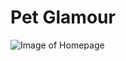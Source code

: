 # Pet Glamour
![Image of Homepage](https://res.cloudinary.com/dmadox5xe/image/upload/v1547500797/Pet%20Glamour/Screenshot_2019-01-14_at_22.16.48.png)
